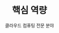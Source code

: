 ---
widget: portfolio
headless: true
weight: 17

title: '핵심 역량'
subtitle: '클라우드 컴퓨팅 전문 분야'

content:
  page_type: skill
  filter_default: 0
  filter_button:
    - name: All
      tag: '*'
    - name: Cloud
      tag: cloud
    - name: DevOps
      tag: devops

design:
  columns: '2'
  view: showcase
  flip_alt_rows: false
---